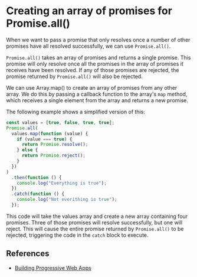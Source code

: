 # Creating an array of promises for Promise.all()

When we want to pass a promise that only resolves once a number of other promises have all resolved successfully, we can use `Promise.all()`.

`Promise.all()` takes an array of promises and returns a single promise. This promise will only resolve once all the promises in the array of promises it receives have been resolved. If any of those promises are rejected, the promise returned by `Promise.all()` will also be rejected.

We can use Array.map() to create an array of promises from any other array. We do this by passing a callback function to the array's `map` method, which receives a single element from the array and returns a new promise.

The following example shows a simplified version of this:

```js
const values = [true, false, true, true];
Promise.all(
  values.map(function (value) {
    if (value === true) {
      return Promise.resolve();
    } else {
      return Promise.reject();
    }
  })
)
  .then(function () {
    console.log("Everything is true");
  })
  .catch(function () {
    console.log("Not everithing is true");
  });
```

This code will take the values array and create a new array containing four promises. Three of those promises will resolve successfully, but one will reject. This will cause the entire promise returned by `Promise.all()` to be rejected, triggering the code in the `catch` block to execute.

## References

- [Building Progressive Web Apps](https://www.oreilly.com/library/view/building-progressive-web/9781491961643)
